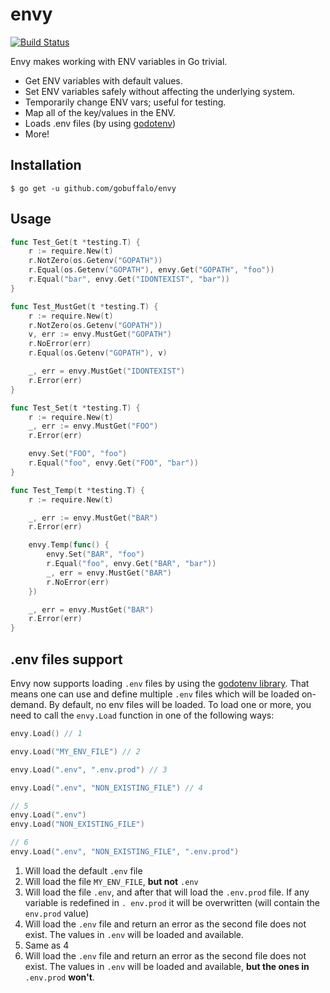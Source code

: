 # envy

[![Build Status](https://travis-ci.org/gobuffalo/envy.svg?branch=master)](https://travis-ci.org/gobuffalo/envy)

Envy makes working with ENV variables in Go trivial.

- Get ENV variables with default values.
- Set ENV variables safely without affecting the underlying system.
- Temporarily change ENV vars; useful for testing.
- Map all of the key/values in the ENV.
- Loads .env files (by using [godotenv](https://github.com/joho/godotenv/))
- More!

## Installation

```text
$ go get -u github.com/gobuffalo/envy
```

## Usage

```go
func Test_Get(t *testing.T) {
	r := require.New(t)
	r.NotZero(os.Getenv("GOPATH"))
	r.Equal(os.Getenv("GOPATH"), envy.Get("GOPATH", "foo"))
	r.Equal("bar", envy.Get("IDONTEXIST", "bar"))
}

func Test_MustGet(t *testing.T) {
	r := require.New(t)
	r.NotZero(os.Getenv("GOPATH"))
	v, err := envy.MustGet("GOPATH")
	r.NoError(err)
	r.Equal(os.Getenv("GOPATH"), v)

	_, err = envy.MustGet("IDONTEXIST")
	r.Error(err)
}

func Test_Set(t *testing.T) {
	r := require.New(t)
	_, err := envy.MustGet("FOO")
	r.Error(err)

	envy.Set("FOO", "foo")
	r.Equal("foo", envy.Get("FOO", "bar"))
}

func Test_Temp(t *testing.T) {
	r := require.New(t)

	_, err := envy.MustGet("BAR")
	r.Error(err)

	envy.Temp(func() {
		envy.Set("BAR", "foo")
		r.Equal("foo", envy.Get("BAR", "bar"))
		_, err = envy.MustGet("BAR")
		r.NoError(err)
	})

	_, err = envy.MustGet("BAR")
	r.Error(err)
}
```

## .env files support

Envy now supports loading `.env` files by using the
[godotenv library](https://github.com/joho/godotenv/). That means one can use
and define multiple `.env` files which will be loaded on-demand. By default, no
env files will be loaded. To load one or more, you need to call the `envy.Load`
function in one of the following ways:

```go
envy.Load() // 1

envy.Load("MY_ENV_FILE") // 2

envy.Load(".env", ".env.prod") // 3

envy.Load(".env", "NON_EXISTING_FILE") // 4

// 5
envy.Load(".env")
envy.Load("NON_EXISTING_FILE")

// 6
envy.Load(".env", "NON_EXISTING_FILE", ".env.prod")
```

1. Will load the default `.env` file
2. Will load the file `MY_ENV_FILE`, **but not** `.env`
3. Will load the file `.env`, and after that will load the `.env.prod` file. If
   any variable is redefined in `. env.prod` it will be overwritten (will
   contain the `env.prod` value)
4. Will load the `.env` file and return an error as the second file does not
   exist. The values in `.env` will be loaded and available.
5. Same as 4
6. Will load the `.env` file and return an error as the second file does not
   exist. The values in `.env` will be loaded and available, **but the ones in**
   `.env.prod` **won't**.
